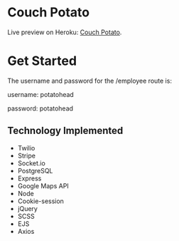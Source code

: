 # Couch Potato

Live preview on Heroku: [Couch Potato](https://couch-potatoez.herokuapp.com/).

# Get Started

The username and password for the /employee route is:

username: potatohead

password: potatohead


## Technology Implemented

- Twilio
- Stripe
- Socket.io
- PostgreSQL
- Express
- Google Maps API
- Node
- Cookie-session
- jQuery
- SCSS
- EJS
- Axios
